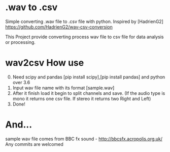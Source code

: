 # .wav to .csv
Simple converting .wav file to .csv file with python.
Inspired by [HadrienG2] https://github.com/HadrienG2/wav-csv-conversion

This Project provide converting process wav file to csv file for data analysis or processing.


# wav2csv How use
0. Need scipy and pandas [pip install scipy],[pip install pandas] and python over 3.6
1. Input wav file name with its format [sample.wav]
2. After it finish load it begin to split channels and save. (If the audio type is mono it returns one csv file. If stereo it returns two Right and Left)
3. Done!

# And...
sample wav file comes from BBC fx sound - http://bbcsfx.acropolis.org.uk/
Any commits are welcomed
